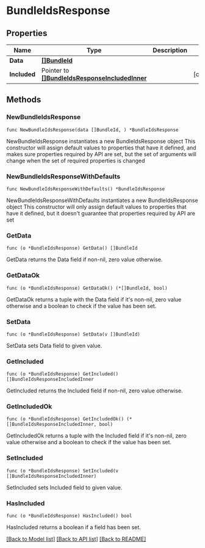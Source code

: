 # BundleIdsResponse

## Properties

Name | Type | Description | Notes
------------ | ------------- | ------------- | -------------
**Data** | [**[]BundleId**](BundleId.md) |  | 
**Included** | Pointer to [**[]BundleIdsResponseIncludedInner**](BundleIdsResponseIncludedInner.md) |  | [optional] 

## Methods

### NewBundleIdsResponse

`func NewBundleIdsResponse(data []BundleId, ) *BundleIdsResponse`

NewBundleIdsResponse instantiates a new BundleIdsResponse object
This constructor will assign default values to properties that have it defined,
and makes sure properties required by API are set, but the set of arguments
will change when the set of required properties is changed

### NewBundleIdsResponseWithDefaults

`func NewBundleIdsResponseWithDefaults() *BundleIdsResponse`

NewBundleIdsResponseWithDefaults instantiates a new BundleIdsResponse object
This constructor will only assign default values to properties that have it defined,
but it doesn't guarantee that properties required by API are set

### GetData

`func (o *BundleIdsResponse) GetData() []BundleId`

GetData returns the Data field if non-nil, zero value otherwise.

### GetDataOk

`func (o *BundleIdsResponse) GetDataOk() (*[]BundleId, bool)`

GetDataOk returns a tuple with the Data field if it's non-nil, zero value otherwise
and a boolean to check if the value has been set.

### SetData

`func (o *BundleIdsResponse) SetData(v []BundleId)`

SetData sets Data field to given value.


### GetIncluded

`func (o *BundleIdsResponse) GetIncluded() []BundleIdsResponseIncludedInner`

GetIncluded returns the Included field if non-nil, zero value otherwise.

### GetIncludedOk

`func (o *BundleIdsResponse) GetIncludedOk() (*[]BundleIdsResponseIncludedInner, bool)`

GetIncludedOk returns a tuple with the Included field if it's non-nil, zero value otherwise
and a boolean to check if the value has been set.

### SetIncluded

`func (o *BundleIdsResponse) SetIncluded(v []BundleIdsResponseIncludedInner)`

SetIncluded sets Included field to given value.

### HasIncluded

`func (o *BundleIdsResponse) HasIncluded() bool`

HasIncluded returns a boolean if a field has been set.


[[Back to Model list]](../README.md#documentation-for-models) [[Back to API list]](../README.md#documentation-for-api-endpoints) [[Back to README]](../README.md)


